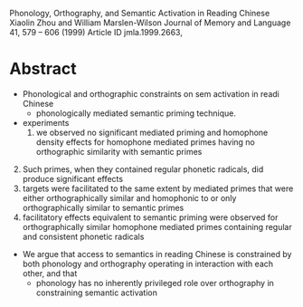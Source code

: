 Phonology, Orthography, and Semantic Activation in Reading Chinese
Xiaolin Zhou and William Marslen-Wilson
Journal of Memory and Language 41, 579 – 606 (1999) Article ID jmla.1999.2663,

# Abstract

* Phonological and orthographic constraints on sem activation in readi Chinese
  * phonologically mediated semantic priming technique.
 * experiments
   1. we observed no significant mediated priming and homophone density effects
      for homophone mediated primes having no orthographic similarity with
      semantic primes
  2. Such primes, when they contained regular phonetic radicals, did produce
     significant effects
  3. targets were facilitated to the same extent by mediated primes that were
     either orthographically similar and homophonic to or only orthographically
     similar to semantic primes
   4. facilitatory effects equivalent to semantic priming were observed for
      orthographically similar homophone mediated primes containing regular and
      consistent phonetic radicals
* We argue that access to semantics in reading Chinese is constrained by both
  phonology and orthography operating in interaction with each other, and that
  * phonology has no inherently privileged role over orthography in
    constraining semantic activation
